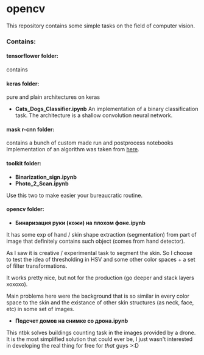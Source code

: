 # opencv

This repository contains some simple tasks on the field of computer vision.

### Contains:

#### tensorflower folder:
contains


#### keras folder:
pure and plain architectures on keras

* **Cats_Dogs_Classifier.ipynb**
An implementation of a binary classification task. The architecture is a shallow convolution neural network.

#### mask r-cnn folder:
contains a bunch of custom made run and postprocess notebooks
Implementation of an algorithm was taken from [here](https://github.com/matterport/Mask_RCNN).


#### toolkit folder:

* **Binarization_sign.ipynb**
* **Photo_2_Scan.ipynb** 

Use this two to make easier your bureaucratic routine.


#### opencv folder:

* **Бинаризация руки (кожи) на плохом фоне.ipynb**

It has some exp of hand / skin shape extraction (segmentation) from part of image that definitely contains such object (comes from hand detector). 

As I saw it is creative / experimental task to segment the skin. So I choose to test the idea of thresholding in HSV and some other color spaces + a set of filter transformations.

It works pretty nice, but not for the production (go deeper and stack layers xoxoxo).

Main problems here were the background that is so similar in every color space to the skin and the existance of other skin structures (as neck, face, etc) in some set of images.

* **Подсчет домов на снимке со дрона.ipynb**

This ntbk solves buildings counting task in the images provided by a drone. It is the most simplified solution that could ever be, I just wasn't interested in developing the real thing for free for *that* guys >:D
